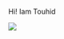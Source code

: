 Hi! Iam Touhid

<img src="https://github-readme-stats.vercel.app/api?username=touhid-1&&show_icons=true&title_color=610094&icon_color=610094&text_color=0C0717&bg_color=ffffff" />
